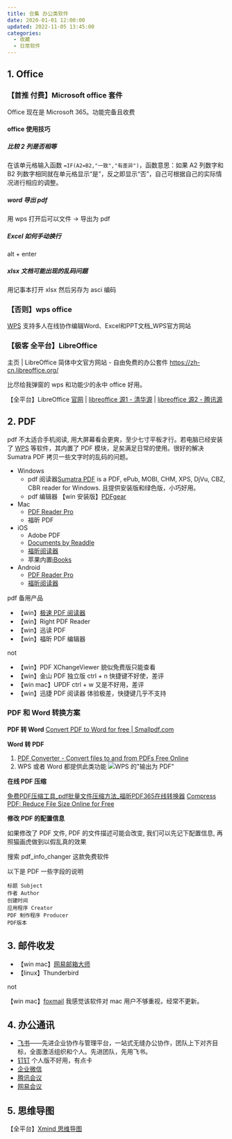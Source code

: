 ```yaml
---
title: 合集 办公类软件
date: 2020-01-01 12:00:00
updated: 2022-11-05 13:45:00
categories:
  - 收藏
  - 日常软件
---
```


## 1. Office

### 【首推 付费】Microsoft office 套件

Office 现在是 Microsoft 365。功能完备且收费

#### office 使用技巧

##### 比较 2 列是否相等

在该单元格输入函数 `=IF(A2=B2,"一致","有差异")`，函数意思：如果 A2 列数字和 B2 列数字相同就在单元格显示“是”，反之即显示“否”，自己可根据自己的实际情况进行相应的调整。

##### word 导出 pdf

用 wps 打开后可以文件 -> 导出为 pdf

##### Excel 如何手动换行

alt + enter

##### xlsx 文档可能出现的乱码问题

用记事本打开 xlsx 然后另存为 asci 编码

### 【否则】wps office

[WPS](https://www.wps.cn/) 支持多人在线协作编辑Word、Excel和PPT文档_WPS官方网站

### 【极客 全平台】LibreOffice

主页 | LibreOffice 简体中文官方网站 - 自由免费的办公套件
<https://zh-cn.libreoffice.org/>

比尽给我弹窗的 wps 和功能少的永中 office 好用。

【全平台】LibreOffice [官网](https://zh-cn.libreoffice.org/download/libreoffice/) | [libreoffice 源1 - 清华源](https://mirrors.tuna.tsinghua.edu.cn/libreoffice/libreoffice/stable/) | [libreoffice 源2 - 腾讯源](<https://mirrors.cloud.tencent.com/libreoffice/libreoffice/stable/>)

## 2. PDF

pdf 不太适合手机阅读, 用大屏幕看会更爽，至少七寸平板才行。若电脑已经安装了 [WPS] 等软件，其内置了 PDF 模块，足矣满足日常的使用。很好的解决 Sumatra PDF 拷贝一些文字时的乱码的问题。

* Windows
  * pdf 阅读器[Sumatra PDF] is a PDF, ePub, MOBI, CHM, XPS, DjVu, CBZ, CBR reader for Windows. 且提供安装版和绿色版，小巧好用。
  * pdf 编辑器 【win 安装版】[PDFgear](https://www.pdfgear.com/download/)
* Mac
  * [PDF Reader Pro]
  * 福昕 PDF
* iOS
  * Adobe PDF
  * [Documents by Readdle](https://itunes.apple.com/cn/app/documents-by-readdle/id364901807?l=en&mt=8)
  * [福昕阅读器](http://sj.qq.com/myapp/detail.htm?apkName=com.foxit.mobile.pdf.lite)
  * 苹果内置[iBooks](https://itunes.apple.com/cn/app/ibooks/id364709193?l=en&mt=8)
* Android
  * [PDF Reader Pro](https://www.pdfreaderpro.com/zh-cn)
  * [福昕阅读器](http://sj.qq.com/myapp/detail.htm?apkName=com.foxit.mobile.pdf.lite)

pdf 备用产品

* 【win】[极速 PDF 阅读器](https://jisupdf.com/zh-cn/)
* 【win】Right PDF Reader
* 【win】迅读 PDF
* 【win】福昕 PDF 编辑器

not

* 【win】PDF XChangeViewer 貌似免费版只能查看
* 【win】金山 PDF 独立版 ctrl + n 快捷键不好使，差评
* 【win mac】UPDF ctrl + w 又是不好用，差评
* 【win】迅捷 PDF 阅读器 体验极差，快捷键几乎不支持

### PDF 和 Word 转换方案

**PDF 转 Word** [Convert PDF to Word for free | Smallpdf.com](https://smallpdf.com/pdf-to-word)

**Word 转 PDF**

1. [PDF Converter - Convert files to and from PDFs Free Online](https://smallpdf.com/pdf-converter)
2. WPS 或者 Word 都提供此类功能
![WPS 的"输出为 PDF"](https://upload-images.jianshu.io/upload_images/1662509-e67af033923da279.png?imageMogr2/auto-orient/strip%7CimageView2/2/w/1240)

**在线 PDF 压缩**

[免费PDF压缩工具_pdf批量文件压缩方法_福昕PDF365在线转换器](https://www.pdf365.cn/pdf-compress/)
[Compress PDF: Reduce File Size Online for Free](https://smallpdf.com/compress-pdf)

**修改 PDF 的配置信息**

如果修改了 PDF 文件, PDF 的文件描述可能会改变, 我们可以先记下配置信息, 再照猫画虎做到以假乱真的效果

搜索 pdf_info_changer 这款免费软件

以下是 PDF 一些字段的说明

```text
标题 Subject
作者 Author
创建时间
应用程序 Creator
PDF 制作程序 Producer
PDF版本
```

## 3. 邮件收发

* 【win mac】[网易邮箱大师](https://dashi.163.com/)
* 【linux】Thunderbird

not

【win mac】[foxmail](https://www.foxmail.com/)  我感觉该软件对 mac 用户不够重视，经常不更新。

## 4. 办公通讯

* [飞书](https://www.feishu.cn/)——先进企业协作与管理平台，一站式无缝办公协作，团队上下对齐目标，全面激活组织和个人。先进团队，先用飞书。
* [钉钉](https://page.dingtalk.com/wow/z/dingtalk/simple/ddhomedownload#/) 个人版不好用，有点卡
* [企业微信](https://work.weixin.qq.com/)
* [腾讯会议](https://meeting.tencent.com/)
* [网易会议](https://meeting.163.com/)

## 5. 思维导图

【全平台】[Xmind 思维导图](https://xmind.cn/)

  [Sumatra PDF]: <https://www.sumatrapdfreader.org/download-free-pdf-viewer.html>
  [PDF Reader Pro]: <http://www.pdfreaderpro.com/>
  [WPS]: <https://pc.wps.cn/>
  